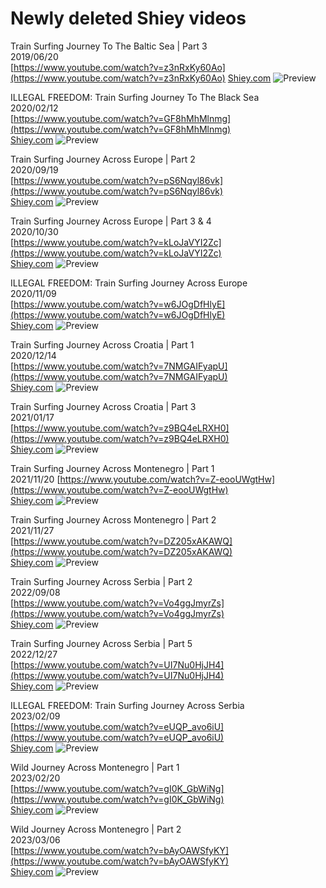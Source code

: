 # Newly deleted Shiey videos

Train Surfing Journey To The Baltic Sea | Part 3  
2019/06/20  
[https://www.youtube.com/watch?v=z3nRxKy60Ao](https://www.youtube.com/watch?v=z3nRxKy60Ao)
[Shiey.com](https://www.shiey.com/videos/v/train-surfing-journey-to-the-baltic-sea)
![Preview](video_preview/Train_Surfing_Journey_To_The_Baltic_Sea___Part_3.webp)

ILLEGAL FREEDOM: Train Surfing Journey To The Black Sea  
2020/02/12  
[https://www.youtube.com/watch?v=GF8hMhMlnmg](https://www.youtube.com/watch?v=GF8hMhMlnmg)  
[Shiey.com](https://www.shiey.com/videos/v/train-surfing-journey-to-the-baltic-sea)
![Preview](video_preview/ILLEGAL_FREEDOM_-_Train_Surfing_Journey_To_The_Black_Sea.webp)

Train Surfing Journey Across Europe | Part 2  
2020/09/19  
[https://www.youtube.com/watch?v=pS6Nqyl86vk](https://www.youtube.com/watch?v=pS6Nqyl86vk)  
[Shiey.com](https://www.shiey.com/videos/v/train-surfing-journey-across-europe)
![Preview](video_preview/Train_Surfing_Journey_Across_Europe___Part_2.jpg)

Train Surfing Journey Across Europe | Part 3 & 4  
2020/10/30  
[https://www.youtube.com/watch?v=kLoJaVYI2Zc](https://www.youtube.com/watch?v=kLoJaVYI2Zc)  
[Shiey.com](https://www.shiey.com/videos/v/train-surfing-journey-across-europe)
![Preview](video_preview/Train_Surfing_Journey_Across_Europe___Part_3_&_4.jpg)

ILLEGAL FREEDOM: Train Surfing Journey Across Europe  
2020/11/09  
[https://www.youtube.com/watch?v=w6JOgDfHlyE](https://www.youtube.com/watch?v=w6JOgDfHlyE)  
[Shiey.com](https://www.shiey.com/videos/v/train-surfing-journey-across-europe)
![Preview](video_preview/ILLEGAL_FREEDOM_-_Train_Surfing_Journey_Across_Europe.webp)

Train Surfing Journey Across Croatia | Part 1  
2020/12/14  
[https://www.youtube.com/watch?v=7NMGAIFyapU](https://www.youtube.com/watch?v=7NMGAIFyapU)  
[Shiey.com](https://www.shiey.com/videos/v/train-surfing-journey-across-croatia)
![Preview](video_preview/Train_Surfing_Journey_Across_Croatia___Part_1.jpg)

Train Surfing Journey Across Croatia | Part 3  
2021/01/17  
[https://www.youtube.com/watch?v=z9BQ4eLRXH0](https://www.youtube.com/watch?v=z9BQ4eLRXH0)  
[Shiey.com](https://www.shiey.com/videos/v/train-surfing-journey-across-croatia)
![Preview](video_preview/Train_Surfing_Journey_Across_Croatia___Part_3.webp)

Train Surfing Journey Across Montenegro | Part 1  
2021/11/20
[https://www.youtube.com/watch?v=Z-eooUWgtHw](https://www.youtube.com/watch?v=Z-eooUWgtHw)  
[Shiey.com](https://www.shiey.com/videos/v/train-surfing-journey-across-montenegro)
![Preview](video_preview/Train_Surfing_Journey_Across_Montenegro___Part_1.webp)

Train Surfing Journey Across Montenegro | Part 2  
2021/11/27  
[https://www.youtube.com/watch?v=DZ205xAKAWQ](https://www.youtube.com/watch?v=DZ205xAKAWQ)  
[Shiey.com](https://www.shiey.com/videos/v/train-surfing-journey-across-montenegro)
![Preview](video_preview/Train_Surfing_Journey_Across_Montenegro___Part_2.webp)

Train Surfing Journey Across Serbia | Part 2  
2022/09/08  
[https://www.youtube.com/watch?v=Vo4ggJmyrZs](https://www.youtube.com/watch?v=Vo4ggJmyrZs)  
[Shiey.com](https://www.shiey.com/videos/v/train-surfing-journey-across-serbia)
![Preview](video_preview/Train_Surfing_Journey_Across_Serbia___Part_2.webp)

Train Surfing Journey Across Serbia | Part 5  
2022/12/27  
[https://www.youtube.com/watch?v=UI7Nu0HjJH4](https://www.youtube.com/watch?v=UI7Nu0HjJH4)  
[Shiey.com](https://www.shiey.com/videos/v/train-surfing-journey-across-serbia) 
![Preview](video_preview/Train_Surfing_Journey_Across_Serbia__Part_5.webp.webp)

ILLEGAL FREEDOM: Train Surfing Journey Across Serbia  
2023/02/09  
[https://www.youtube.com/watch?v=eUQP_avo6iU](https://www.youtube.com/watch?v=eUQP_avo6iU)  
[Shiey.com](https://www.shiey.com/videos/v/train-surfing-journey-across-serbia)
![Preview](video_preview/ILLEGAL_FREEDOM_Train_Surfing_Journey_Across_Serbia.webp)

Wild Journey Across Montenegro | Part 1  
2023/02/20  
[https://www.youtube.com/watch?v=gI0K_GbWiNg](https://www.youtube.com/watch?v=gI0K_GbWiNg)  
[Shiey.com](https://www.shiey.com/videos/v/wild-journey-across-montenegro-part-1)
![Preview](video_preview/Wild_Journey_Across_Montenegro__Part_1.webp)

Wild Journey Across Montenegro | Part 2  
2023/03/06  
[https://www.youtube.com/watch?v=bAyOAWSfyKY](https://www.youtube.com/watch?v=bAyOAWSfyKY)  
[Shiey.com](https://www.shiey.com/videos/v/wild-journey-across-montenegro-part-2)
![Preview](video_preview/Wild_Journey_Across_Montenegro__Part_2.webp)